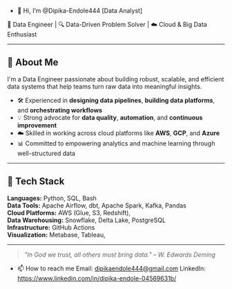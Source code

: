 - 👋 Hi, I’m @Dipika-Endole444 [Data Analyst]

🎯 Data Engineer | 🔍 Data-Driven Problem Solver | ☁️ Cloud & Big Data Enthusiast

---

## 🚀 About Me

I'm a Data Engineer passionate about building robust, scalable, and efficient data systems that help teams turn raw data into meaningful insights.

- 🛠️ Experienced in **designing data pipelines**, **building data platforms**, and **orchestrating workflows**
- 💡 Strong advocate for **data quality**, **automation**, and **continuous improvement**
- ☁️ Skilled in working across cloud platforms like **AWS**, **GCP**, and **Azure**
- 📊 Committed to empowering analytics and machine learning through well-structured data

---

## 🧰 Tech Stack

**Languages:** Python, SQL, Bash  
**Data Tools:** Apache Airflow, dbt, Apache Spark, Kafka, Pandas  
**Cloud Platforms:** AWS (Glue, S3, Redshift),  
**Data Warehousing:** Snowflake, Delta Lake, PostgreSQL  
**Infrastructure:** GitHub Actions  
**Visualization:** Metabase, Tableau, 

---

> *"In God we trust, all others must bring data." – W. Edwards Deming*

- 📫 How to reach me
 Email: dipikaendole444@gmail.com
LinkedIn: https://www.linkedin.com/in/dipika-endole-04569631b/ 

<!---
Dipika-Endole444/Dipika-Endole444 is a ✨ special ✨ repository because its `README.md` (this file) appears on your GitHub profile.
You can click the Preview link to take a look at your changes.
--->
